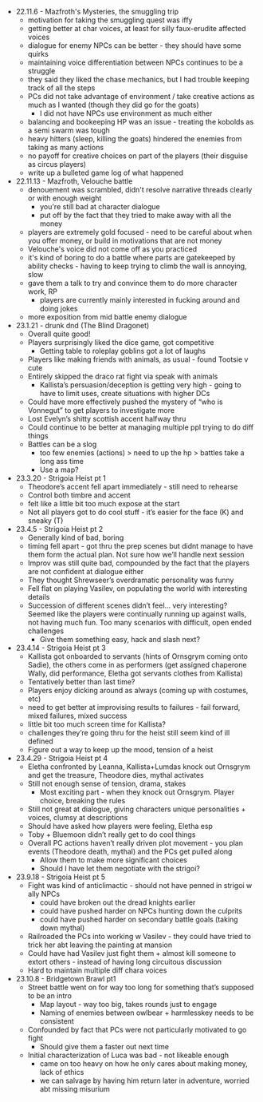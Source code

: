   

- 22.11.6 - Mazfroth's Mysteries, the smuggling trip
    - motivation for taking the smuggling quest was iffy
    - getting better at char voices, at least for silly faux-erudite affected voices
    - dialogue for enemy NPCs can be better - they should have some quirks
    - maintaining voice differentiation between NPCs continues to be a struggle
    - they said they liked the chase mechanics, but I had trouble keeping track of all the steps
    - PCs did not take advantage of environment / take creative actions as much as I wanted (though they did go for the goats)
        - I did not have NPCs use environment as much either
    - balancing and bookeeping HP was an issue - treating the kobolds as a semi swarm was tough
    - heavy hitters (sleep, killing the goats) hindered the enemies from taking as many actions
    - no payoff for creative choices on part of the players (their disguise as circus players)
    - write up a bulleted game log of what happened
- 22.11.13 - Mazfroth, Velouche battle
    - denouement was scrambled, didn't resolve narrative threads clearly or with enough weight
        - you're still bad at character dialogue
        - put off by the fact that they tried to make away with all the money
    - players are extremely gold focused - need to be careful about when you offer money, or build in motivations that are not money
    - Velouche's voice did not come off as you practiced
    - it's kind of boring to do a battle where parts are gatekeeped by ability checks - having to keep trying to climb the wall is annoying, slow
    - gave them a talk to try and convince them to do more character work, RP
        - players are currently mainly interested in fucking around and doing jokes
    - more exposition from mid battle enemy dialogue
- 23.1.21 - drunk dnd (The Blind Dragonet)
    - Overall quite good!
    - Players surprisingly liked the dice game, got competitive
        - Getting table to roleplay goblins got a lot of laughs
    - Players like making friends with animals, as usual - found Tootsie v cute
    - Entirely skipped the draco rat fight via speak with animals
        - Kallista’s persuasion/deception is getting very high - going to have to limit uses, create situations with higher DCs
    - Could have more effectively pushed the mystery of “who is Vonnegut” to get players to investigate more
    - Lost Evelyn’s shitty scottish accent halfway thru
    - Could continue to be better at managing multiple ppl trying to do diff things
    - Battles can be a slog
        - too few enemies (actions) > need to up the hp > battles take a long ass time
        - Use a map?
- 23.3.20 - Strigoia Heist pt 1
    - Theodore’s accent fell apart immediately - still need to rehearse
    - Control both timbre and accent
    - felt like a little bit too much expose at the start
    - Not all players got to do cool stuff - it’s easier for the face (K) and sneaky (T)
- 23.4.5 - Strigoia Heist pt 2
    - Generally kind of bad, boring
    - timing fell apart - got thru the prep scenes but didnt manage to have them form the actual plan. Not sure how we’ll handle next session
    - Improv was still quite bad, compounded by the fact that the players are not confident at dialogue either
    - They thought Shrewseer’s overdramatic personality was funny
    - Fell flat on playing Vasilev, on populating the world with interesting details
    - Succession of different scenes didn’t feel… very interesting? Seemed like the players were continually running up against walls, not having much fun. Too many scenarios with difficult, open ended challenges
        - Give them something easy, hack and slash next?
- 23.4.14 - Strigoia Heist pt 3
    - Kallista got onboarded to servants (hints of Ornsgrym coming onto Sadie), the others come in as performers (get assigned chaperone Wally, did performance, Eletha got servants clothes from Kallista)
    - Tentatively better than last time?
    - Players enjoy dicking around as always (coming up with costumes, etc)
    - need to get better at improvising results to failures - fail forward, mixed failures, mixed success
    - little bit too much screen time for Kallista?
    - challenges they’re going thru for the heist still seem kind of ill defined
    - Figure out a way to keep up the mood, tension of a heist
- 23.4.29 - Strigoia Heist pt 4
    - Eletha confronted by Leanna, Kallista+Lumdas knock out Ornsgrym and get the treasure, Theodore dies, mythal activates
    - Still not enough sense of tension, drama, stakes
        - Most exciting part - when they knock out Ornsgrym. Player choice, breaking the rules
    - Still not great at dialogue, giving characters unique personalities + voices, clumsy at descriptions
    - Should have asked how players were feeling, Eletha esp
    - Toby + Bluemoon didn’t really get to do cool things
    - Overall PC actions haven’t really driven plot movement - you plan events (Theodore death, mythal) and the PCs get pulled along
        - Allow them to make more significant choices
        - Should I have let them negotiate with the strigoi?
- 23.9.18 - Strigoia Heist pt 5
    - Fight was kind of anticlimactic - should not have penned in strigoi w ally NPCs
        - could have broken out the dread knights earlier
        - could have pushed harder on NPCs hunting down the culprits
        - could have pushed harder on secondary battle goals (taking down mythal)
    - Railroaded the PCs into working w Vasilev - they could have tried to trick her abt leaving the painting at mansion
    - Could have had Vasilev just fight them + almost kill someone to extort others - instead of having long circuitous discussion
    - Hard to maintain multiple diff chara voices
- 23.10.8 - Bridgetown Brawl pt1
    - Street battle went on for way too long for something that’s supposed to be an intro
        - Map layout - way too big, takes rounds just to engage
        - Naming of enemies between owlbear + harmlesskey needs to be consistent
    - Confounded by fact that PCs were not particularly motivated to go fight
        - Should give them a faster out next time
    - Initial characterization of Luca was bad - not likeable enough
        - came on too heavy on how he only cares about making money, lack of ethics
        - we can salvage by having him return later in adventure, worried abt missing misurium